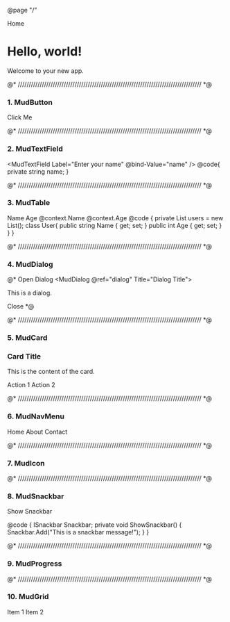 @page "/"

<PageTitle>Home</PageTitle>

<h1>Hello, world!</h1>

Welcome to your new app.

@* //////////////////////////////////////////////////////////////////////////////////// *@
<h3>1. MudButton</h3>
<MudButton  Variant="Variant.Filled" Color="Color.Primary">Click Me</MudButton>


@* //////////////////////////////////////////////////////////////////////////////////// *@
<h3>2. MudTextField</h3>

<MudTextField Label="Enter your name" @bind-Value="name" />
@code{
    private string name;
}

@* //////////////////////////////////////////////////////////////////////////////////// *@
<h3>3. MudTable</h3>

<MudTable Items="users" >
    <HeaderContent>
        <MudTh>Name</MudTh>
        <MudTh>Age</MudTh>
    </HeaderContent>
    <RowTemplate>
        <MudTd DataLabel="Name">@context.Name</MudTd>
        <MudTd DataLabel="Age">@context.Age</MudTd>
    </RowTemplate>
</MudTable>
@code {
    private List<User> users = new List<User>();
    class User{
        public string Name { get; set; }
        public int Age { get; set; }
    }
}

@* //////////////////////////////////////////////////////////////////////////////////// *@
<h3>4. MudDialog</h3>

@* <MudButton OnClick="ShowDialog">Open Dialog</MudButton>
<MudDialog @ref="dialog" Title="Dialog Title">
    <DialogContent>
        <p>This is a dialog.</p>
    </DialogContent>
    <DialogActions>
        <MudButton OnClick="CloseDialog">Close</MudButton>
    </DialogActions>
</MudDialog> *@

@* //////////////////////////////////////////////////////////////////////////////////// *@
<h3>5. MudCard</h3>

<MudCard>
    <MudCardContent>
        <h3>Card Title</h3>
        <p>This is the content of the card.</p>
    </MudCardContent>
    <MudCardActions>
        <MudButton>Action 1</MudButton>
        <MudButton>Action 2</MudButton>
    </MudCardActions>
</MudCard>

@* //////////////////////////////////////////////////////////////////////////////////// *@
<h3>6. MudNavMenu</h3>

<MudNavMenu>
    <MudNavLink Href="/">Home</MudNavLink>
    <MudNavLink Href="/about">About</MudNavLink>
    <MudNavLink Href="/contact">Contact</MudNavLink>
</MudNavMenu>

@* //////////////////////////////////////////////////////////////////////////////////// *@
<h3>7. MudIcon</h3>

<MudIcon Icon="@Icons.Material.Filled.Home" />

@* //////////////////////////////////////////////////////////////////////////////////// *@
<h3>8. MudSnackbar</h3>

<MudButton OnClick="ShowSnackbar">Show Snackbar</MudButton>

@code {
    ISnackbar Snackbar;
    private void ShowSnackbar()
    {
        Snackbar.Add("This is a snackbar message!");
    }
}

@* //////////////////////////////////////////////////////////////////////////////////// *@
<h3>9. MudProgress</h3>

<MudProgressCircular Color="Color.Primary" />
<MudProgressLinear Color="Color.Secondary" />

@* //////////////////////////////////////////////////////////////////////////////////// *@
<h3>10. MudGrid</h3>

<MudGrid>
    <MudItem xs="12" sm="6" md="4">
        <MudCard>Item 1</MudCard>
    </MudItem>
    <MudItem xs="12" sm="6" md="4">
        <MudCard>Item 2</MudCard>
    </MudItem>
</MudGrid>
